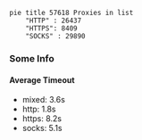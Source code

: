 
```mermaid
pie title 57618 Proxies in list
    "HTTP" : 26437
    "HTTPS": 8409
    "SOCKS" : 29890
```

### Some Info
#### Average Timeout

- mixed: 3.6s
- http: 1.8s
- https: 8.2s
- socks: 5.1s